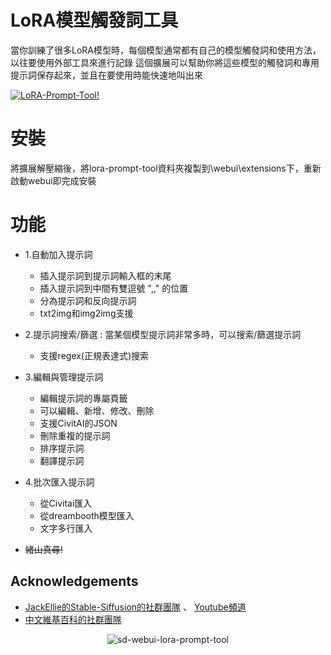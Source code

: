 # LoRA模型觸發詞工具

當你訓練了很多LoRA模型時，每個模型通常都有自己的模型觸發詞和使用方法，以往要使用外部工具來進行記錄
這個擴展可以幫助你將這些模型的觸發詞和專用提示詞保存起來，並且在要使用時能快速地叫出來

[![LoRA-Prompt-Tool!](https://res.cloudinary.com/marcomontalbano/image/upload/v1683644210/video_to_markdown/images/youtube--QQ9YVjCO_9s-c05b58ac6eb4c4700831b2b3070cd403.jpg)](https://www.youtube.com/watch?v=QQ9YVjCO_9s "LoRA-Prompt-Tool!")

# 安裝

將擴展解壓縮後，將lora-prompt-tool資料夾複製到\webui\extensions下，重新啟動webui即完成安裝

# 功能
* 1.自動加入提示詞
  - 插入提示詞到提示詞輸入框的末尾
  - 插入提示詞到中間有雙逗號 ",," 的位置
  - 分為提示詞和反向提示詞
  - txt2img和img2img支援

* 2.提示詞搜索/篩選 : 當某個模型提示詞非常多時，可以搜索/篩選提示詞
  - 支援regex(正規表達式)搜索

* 3.編輯與管理提示詞
  - 編輯提示詞的專屬頁籤
  - 可以編輯、新增、修改、刪除
  - 支援CivitAI的JSON
  - 刪除重複的提示詞
  - 排序提示詞
  - 翻譯提示詞

* 4.批次匯入提示詞
  - 從Civitai匯入
  - 從dreambooth模型匯入
  - 文字多行匯入

* ~~緒山真尋!~~

## Acknowledgements
*  [JackEllie的Stable-Siffusion的社群團隊](https://discord.gg/TM5d89YNwA) 、 [Youtube頻道](https://www.youtube.com/@JackEllie)
*  [中文維基百科的社群團隊](https://discord.gg/77n7vnu)

<p align="center"><img src="https://count.getloli.com/get/@sd-webui-lora-prompt-tool.github" alt="sd-webui-lora-prompt-tool"></p>